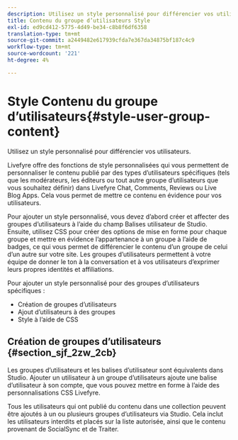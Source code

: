 ```yaml
---
description: Utilisez un style personnalisé pour différencier vos utilisateurs.
title: Contenu du groupe d’utilisateurs Style
exl-id: ed9cd412-5775-4d49-be34-c8b8f6df6358
translation-type: tm+mt
source-git-commit: a2449482e617939cfda7e367da34875bf187c4c9
workflow-type: tm+mt
source-wordcount: '221'
ht-degree: 4%

---
```


# Style Contenu du groupe d’utilisateurs{#style-user-group-content}

Utilisez un style personnalisé pour différencier vos utilisateurs.

Livefyre offre des fonctions de style personnalisées qui vous permettent de personnaliser le contenu publié par des types d’utilisateurs spécifiques (tels que les modérateurs, les éditeurs ou tout autre groupe d’utilisateurs que vous souhaitez définir) dans Livefyre Chat, Comments, Reviews ou Live Blog Apps. Cela vous permet de mettre ce contenu en évidence pour vos utilisateurs.

Pour ajouter un style personnalisé, vous devez d’abord créer et affecter des groupes d’utilisateurs à l’aide du champ Balises utilisateur de Studio. Ensuite, utilisez CSS pour créer des options de mise en forme pour chaque groupe et mettre en évidence l’appartenance à un groupe à l’aide de badges, ce qui vous permet de différencier le contenu d’un groupe de celui d’un autre sur votre site. Les groupes d’utilisateurs permettent à votre équipe de donner le ton à la conversation et à vos utilisateurs d’exprimer leurs propres identités et affiliations.

Pour ajouter un style personnalisé pour des groupes d’utilisateurs spécifiques :

* Création de groupes d’utilisateurs
* Ajout d’utilisateurs à des groupes
* Style à l’aide de CSS

## Création de groupes d’utilisateurs {#section_sjf_2zw_2cb}

Les groupes d’utilisateurs et les balises d’utilisateur sont équivalents dans Studio. Ajouter un utilisateur à un groupe d’utilisateurs ajoute une balise d’utilisateur à son compte, que vous pouvez mettre en forme à l’aide des personnalisations CSS Livefyre.

Tous les utilisateurs qui ont publié du contenu dans une collection peuvent être ajoutés à un ou plusieurs groupes d’utilisateurs via Studio. Cela inclut les utilisateurs interdits et placés sur la liste autorisée, ainsi que le contenu provenant de SocialSync et de Traiter.
